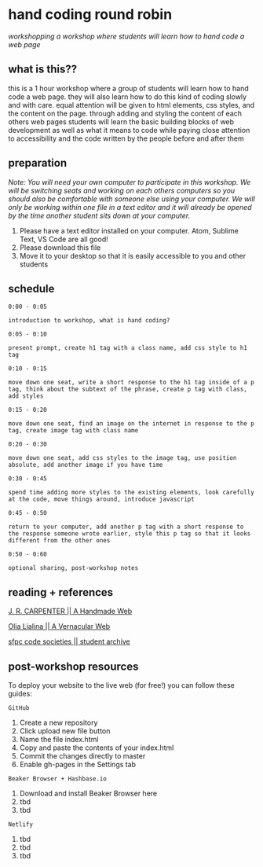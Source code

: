 # hand coding round robin
*workshopping a workshop where students will learn how to hand code a web page*

## what is this??
this is a 1 hour workshop where a group of students will learn how to hand code a web page. they will also learn how to do this kind of coding slowly and with care. equal attention will be given to html elements, css styles, and the content on the page. through adding and styling the content of each others web pages students will learn the basic building blocks of web development as well as what it means to code while paying close attention to accessibility and the code written by the people before and after them

## preparation
_Note: You will need your own computer to participate in this workshop. We will be switching seats and working on each others computers so you should also be comfortable with someone else using your computer. We will only be working within one file in a text editor and it will already be opened by the time another student sits down at your computer._

1. Please have a text editor installed on your computer. Atom, Sublime Text, VS Code are all good!
2. Please download this file
3. Move it to your desktop so that it is easily accessible to you and other students

## schedule
  `0:00 - 0:05`

    introduction to workshop, what is hand coding?

  `0:05 - 0:10`

    present prompt, create h1 tag with a class name, add css style to h1 tag

  `0:10 - 0:15`

    move down one seat, write a short response to the h1 tag inside of a p tag, think about the subtext of the phrase, create p tag with class, add styles

  `0:15 - 0:20`

    move down one seat, find an image on the internet in response to the p tag, create image tag with class name

  `0:20 - 0:30`

    move down one seat, add css styles to the image tag, use position absolute, add another image if you have time

  `0:30 - 0:45`

    spend time adding more styles to the existing elements, look carefully at the code, move things around, introduce javascript

  `0:45 - 0:50`

    return to your computer, add another p tag with a short response to the response someone wrote earlier, style this p tag so that it looks different from the other ones

  `0:50 - 0:60`
  
    optional sharing, post-workshop notes

## reading + references

[J. R. CARPENTER || A Handmade Web](http://veryinteractive.net/content/2-library/50-a-handmade-web/carpenter-a-handmade-web.pdf)

[Olia Lialina || A Vernacular Web](http://art.teleportacia.org/observation/vernacular/welcome/)

[sfpc code societies || student archive](http://sfpc.io/codesocieties_students)

## post-workshop resources

To deploy your website to the live web (for free!) you can follow these guides:

`GitHub`
1. Create a new repository
2. Click upload new file button
3. Name the file index.html
4. Copy and paste the contents of your index.html
5. Commit the changes directly to master
6. Enable gh-pages in the Settings tab

`Beaker Browser + Hashbase.io`
1. Download and install Beaker Browser here
2. tbd
3. tbd

`Netlify`
1. tbd
2. tbd
3. tbd
